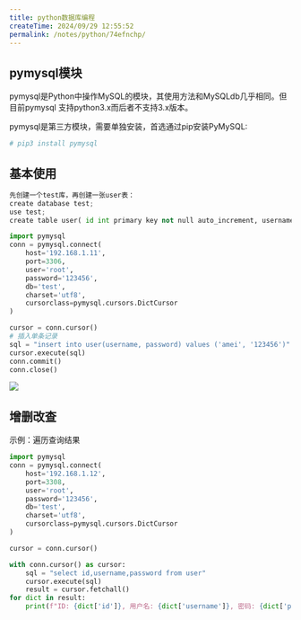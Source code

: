 ```yaml
---
title: python数据库编程
createTime: 2024/09/29 12:55:52
permalink: /notes/python/74efnchp/
---
```

## pymysql模块



pymysql是Python中操作MySQL的模块，其使用方法和MySQLdb几乎相同。但目前pymysql 支持python3.x而后者不支持3.x版本。 

pymysql是第三方模块，需要单独安装，首选通过pip安装PyMySQL:

```python
# pip3 install pymysql
```



## 基本使用



```python
先创建一个test库，再创建一张user表： 
create database test; 
use test; 
create table user( id int primary key not null auto_increment, username varchar(50) not null, password varchar(50) not null );
```



```python
import pymysql 
conn = pymysql.connect( 
    host='192.168.1.11', 
    port=3306, 
    user='root', 
    password='123456', 
    db='test', 
    charset='utf8', 
    cursorclass=pymysql.cursors.DictCursor 
)

cursor = conn.cursor() 
# 插入单条记录 
sql = "insert into user(username, password) values ('amei', '123456')" 
cursor.execute(sql) 
conn.commit() 
conn.close()
```



![](/images/F37E1300DDBF4E6E970872C4651F242Eclipboard.png)



## 增删改查



示例：遍历查询结果

```python
import pymysql 
conn = pymysql.connect(
    host='192.168.1.12', 
    port=3308, 
    user='root', 
    password='123456', 
    db='test', 
    charset='utf8', 
    cursorclass=pymysql.cursors.DictCursor
) 

cursor = conn.cursor()

with conn.cursor() as cursor: 
    sql = "select id,username,password from user" 
    cursor.execute(sql) 
    result = cursor.fetchall()
for dict in result: 
    print(f"ID: {dict['id']}, 用户名: {dict['username']}, 密码: {dict['password']}")
```



